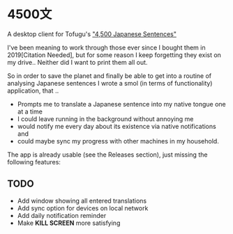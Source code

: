 # 4500文

A desktop client for Tofugu's ["4,500 Japanese Sentences"](https://store.tofugu.com/shop/4500-japanese-sentences)

I've been meaning to work through those ever since I bought them in 2019[Citation Needed], but for some reason I keep forgetting they exist on my drive.. Neither did I want to print them all out.

So in order to save the planet and finally be able to get into a routine of analysing Japanese sentences I wrote a smol (in terms of functionality) application, that ..

- Prompts me to translate a Japanese sentence into my native tongue one at a time
- I could leave running in the background without annoying me
- would notify me every day about its existence via native notifications and
- could maybe sync my progress with other machines in my household.

The app is already usable (see the Releases section), just missing the following features:

## TODO

- Add window showing all entered translations
- Add sync option for devices on local network
- Add daily notification reminder
- Make **KILL SCREEN** more satisfying